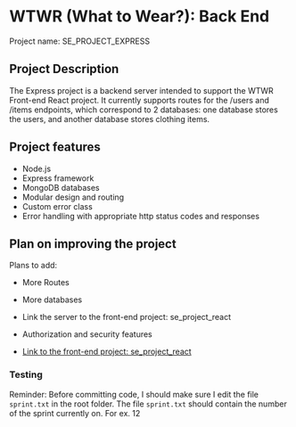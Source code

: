 # WTWR (What to Wear?): Back End

Project name: SE_PROJECT_EXPRESS

## Project Description

The Express project is a backend server intended to support the WTWR Front-end React project. It currently supports routes for the /users and /items endpoints, which correspond to 2 databases: one database stores the users, and another database stores clothing items.

## Project features

- Node.js
- Express framework
- MongoDB databases
- Modular design and routing
- Custom error class
- Error handling with appropriate http status codes and responses

## Plan on improving the project

Plans to add:

- More Routes
- More databases
- Link the server to the front-end project: se_project_react
- Authorization and security features

- [Link to the front-end project: se_project_react](https://github.com/fdlai/se_project_react)

### Testing

Reminder: Before committing code, I should make sure I edit the file `sprint.txt` in the root folder. The file `sprint.txt` should contain the number of the sprint currently on. For ex. 12
